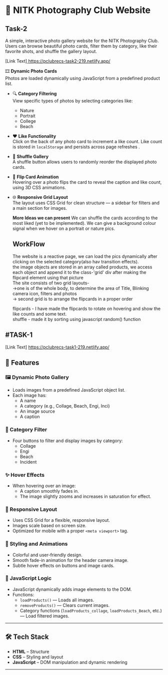 # 📸 NITK Photography Club Website

## Task-2

A simple, interactive photo gallery website for the NITK Photography Club. Users can browse beautiful photo cards, filter them by category, like their favorite shots, and shuffle the gallery layout.

[Link Text][ https://pclubrecs-task2-219.netlify.app/ <br>](https://pclub-task2-219.netlify.app/)

🎞️ **Dynamic Photo Cards**  
  Photos are loaded dynamically using JavaScript from a predefined product list.

- 🔍 **Category Filtering**  
  View specific types of photos by selecting categories like:
  - Nature
  - Portrait
  - College
  - Beach

- ❤️ **Like Functionality**  
  Click on the back of any photo card to increment a like count. Like count is stored in `localStorage` and persists across page refreshes .

- 🔀 **Shuffle Gallery**  
  A shuffle button allows users to randomly reorder the displayed photo cards.

- 🔁 **Flip Card Animation**  
  Hovering over a photo flips the card to reveal the caption and like count, using 3D CSS animations.

- 🌐 **Responsive Grid Layout**  
  The layout uses CSS Grid for clean structure — a sidebar for filters and a main section for images.

  **More Ideas we can present**
  We can shuffle the cards according to the most liked (yet to be implemented).
  We can give a background colour signal when we hover on a portrait or nature pics.

  ## WorkFlow
  The website is a reactive page, we can load the pics dynamically after clicking on the selected category(also hav transition effects).<br>
  the image objects are stored in an array called products, we access each object and append it to the class-'grid' div after making the flipcard element using that picture<br>
  The site consists of two grid layouts-<br>
  ->one is of the whole body, to determine the area of Title, Blinking camera icon, filters and photos<br>
  -> second grid is to arrange the flipcards in a proper order<br>

  flipcards - I have made the flipcards to rotate on hovering and show the like counts and some text.<br>
  shuffle - made it by sorting using javascript random() function<br>



#TASK-1
---

[Link Text] https://pclubrecs-task1-219.netlify.app/ <br>

## 🌟 Features

### 🖼️ Dynamic Photo Gallery
- Loads images from a predefined JavaScript object list.
- Each image has:
  - A name
  - A category (e.g., Collage, Beach, Engi, Inci)
  - An image source
  - A caption

### 🔘 Category Filter
- Four buttons to filter and display images by category:
  - Collage
  - Engi
  - Beach
  - Incident

### ✨ Hover Effects
- When hovering over an image:
  - A caption smoothly fades in.
  - The image slightly zooms and increases in saturation for effect.

### 📱 Responsive Layout
- Uses CSS Grid for a flexible, responsive layout.
- Images scale based on screen size.
- Optimized for mobile with a proper `<meta viewport>` tag.

### 🎨 Styling and Animations
- Colorful and user-friendly design.
- Smooth fade-in animation for the header camera image.
- Subtle hover effects on buttons and image cards.

### 🧠 JavaScript Logic
- JavaScript dynamically adds image elements to the DOM.
- Functions:
  - `loadProducts()` — Loads all images.
  - `removeProducts()` — Clears current images.
  - Category functions (`loadProducts_collage`, `loadProducts_Beach`, etc.) — Load filtered images.

---

## 🛠️ Tech Stack

- **HTML** – Structure
- **CSS** – Styling and layout
- **JavaScript** – DOM manipulation and dynamic rendering

---


